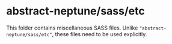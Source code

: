 # abstract-neptune/sass/etc

This folder contains miscellaneous SASS files. Unlike `"abstract-neptune/sass/etc"`, these files
need to be used explicitly.
